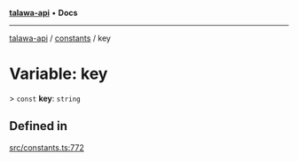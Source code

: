 [**talawa-api**](../../README.md) • **Docs**

***

[talawa-api](../../modules.md) / [constants](../README.md) / key

# Variable: key

\> `const` **key**: `string`

## Defined in

[src/constants.ts:772](https://github.com/PalisadoesFoundation/talawa-api/blob/5e38dbf44e47f2fc703410fad29ab5c8f7f26c77/src/constants.ts#L772)
